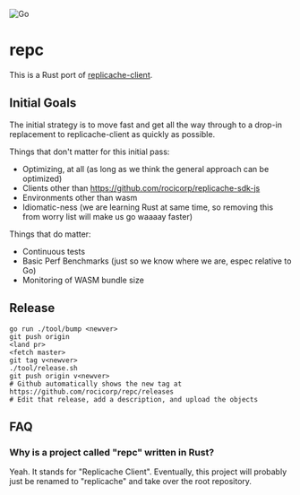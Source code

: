 ![Go](https://github.com/rocicorp/repc/workflows/Rust/badge.svg)

# repc

This is a Rust port of [replicache-client](https://github.com/rocicorp/replicache-client).

## Initial Goals

The initial strategy is to move fast and get all the way through to a drop-in replacement to replicache-client as quickly as possible.

Things that don't matter for this initial pass:

- Optimizing, at all (as long as we think the general approach can be optimized)
- Clients other than https://github.com/rocicorp/replicache-sdk-js
- Environments other than wasm
- Idiomatic-ness (we are learning Rust at same time, so removing this from worry list will make us go waaaay faster)

Things that do matter:

- Continuous tests
- Basic Perf Benchmarks (just so we know where we are, espec relative to Go)
- Monitoring of WASM bundle size

## Release

```
go run ./tool/bump <newver>
git push origin
<land pr>
<fetch master>
git tag v<newver>
./tool/release.sh
git push origin v<newver>
# Github automatically shows the new tag at https://github.com/rocicorp/repc/releases
# Edit that release, add a description, and upload the objects
```

## FAQ

### Why is a project called "repc" written in Rust?

Yeah. It stands for "Replicache Client". Eventually, this project will probably just be renamed to "replicache" and take over the root repository.
